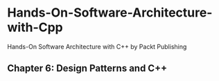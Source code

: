 # Hands-On-Software-Architecture-with-Cpp
Hands-On Software Architecture with C++ by Packt Publishing

## Chapter 6: Design Patterns and C++
